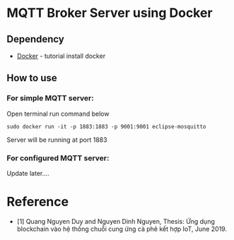 # MQTT Broker Server using Docker

##  Dependency
* [Docker](https://docs.docker.com/install/linux/docker-ce/ubuntu/) - tutorial install docker

## How to use
### For simple MQTT server:
Open terminal run command below
```
sudo docker run -it -p 1883:1883 -p 9001:9001 eclipse-mosquitto
```
Server will be running at port 1883

### For configured MQTT server:
Update later....

# Reference
* [1] Quang Nguyen Duy and Nguyen Dinh Nguyen, Thesis: Ứng dụng blockchain vào hệ thống chuỗi cung ứng cà phê kết hợp IoT, June 2019.
